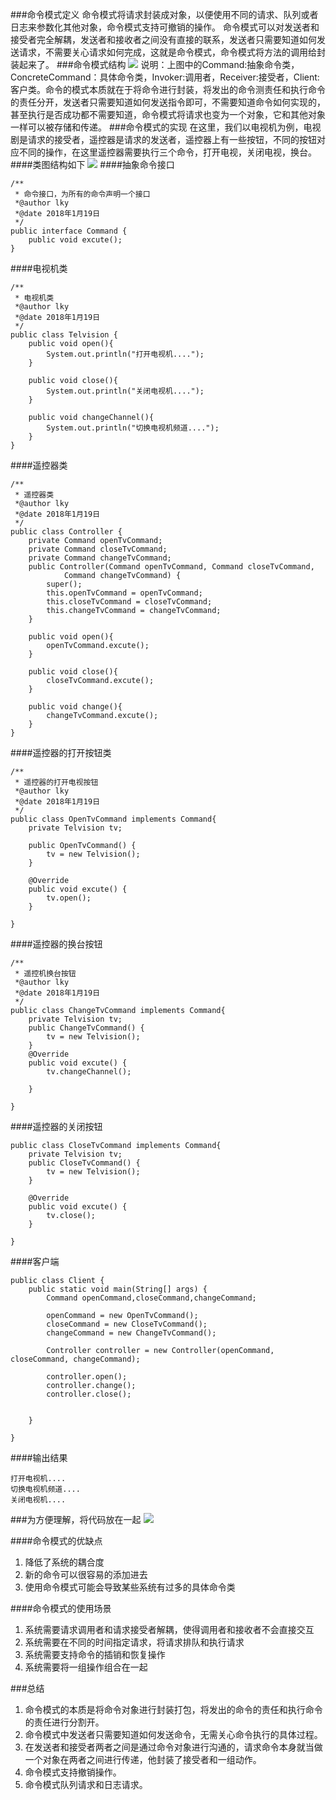 ###命令模式定义
命令模式将请求封装成对象，以便使用不同的请求、队列或者日志来参数化其他对象，命令模式支持可撤销的操作。
命令模式可以对发送者和接受者完全解耦，发送者和接收者之间没有直接的联系，发送者只需要知道如何发送请求，不需要关心请求如何完成，这就是命令模式，命令模式将方法的调用给封装起来了。
###命令模式结构
![](https://i.imgur.com/bWiwDez.png)
说明：上图中的Command:抽象命令类，ConcreteCommand：具体命令类，Invoker:调用者，Receiver:接受者，Client:客户类。命令的模式本质就在于将命令进行封装，将发出的命令测责任和执行命令的责任分开，发送者只需要知道如何发送指令即可，不需要知道命令如何实现的，甚至执行是否成功都不需要知道，命令模式将请求也变为一个对象，它和其他对象一样可以被存储和传递。
###命令模式的实现
在这里，我们以电视机为例，电视剧是请求的接受者，遥控器是请求的发送者，遥控器上有一些按钮，不同的按钮对应不同的操作，在这里遥控器需要执行三个命令，打开电视，关闭电视，换台。
####类图结构如下
![](https://i.imgur.com/LEOL312.png)
####抽象命令接口

	/**
	 * 命令接口，为所有的命令声明一个接口
	 *@author lky
	 *@date 2018年1月19日
	 */
	public interface Command {
		public void excute();
	}
####电视机类

	/**
	 * 电视机类
	 *@author lky
	 *@date 2018年1月19日
	 */
	public class Telvision {
		public void open(){
			System.out.println("打开电视机....");
		}
		
		public void close(){
			System.out.println("关闭电视机....");
		}
		
		public void changeChannel(){
			System.out.println("切换电视机频道....");
		}
	}
####遥控器类

	/**
	 * 遥控器类
	 *@author lky
	 *@date 2018年1月19日
	 */
	public class Controller {
		private Command openTvCommand;
		private Command closeTvCommand;
		private Command changeTvCommand;
		public Controller(Command openTvCommand, Command closeTvCommand,
				Command changeTvCommand) {
			super();
			this.openTvCommand = openTvCommand;
			this.closeTvCommand = closeTvCommand;
			this.changeTvCommand = changeTvCommand;
		}
		
		public void open(){
			openTvCommand.excute();
		}
		
		public void close(){
			closeTvCommand.excute();
		}
		
		public void change(){
			changeTvCommand.excute();
		}
	}
####遥控器的打开按钮类

	/**
	 * 遥控器的打开电视按钮
	 *@author lky
	 *@date 2018年1月19日
	 */
	public class OpenTvCommand implements Command{
		private Telvision tv;
		
		public OpenTvCommand() {
			tv = new Telvision();
		}
	
		@Override
		public void excute() {
			tv.open();
		}
	
	}
####遥控器的换台按钮

	/**
	 * 遥控机换台按钮
	 *@author lky
	 *@date 2018年1月19日
	 */
	public class ChangeTvCommand implements Command{
		private Telvision tv;
		public ChangeTvCommand() {
			tv = new Telvision();
		}
		@Override
		public void excute() {
			tv.changeChannel();
			
		}
	
	}
####遥控器的关闭按钮

	public class CloseTvCommand implements Command{
		private Telvision tv;
		public CloseTvCommand() {
			tv = new Telvision();
		}
	
		@Override
		public void excute() {
			tv.close();
		}
	
	}
####客户端

	public class Client {
		public static void main(String[] args) {
			Command openCommand,closeCommand,changeCommand;
			
			openCommand = new OpenTvCommand();
			closeCommand = new CloseTvCommand();
			changeCommand = new ChangeTvCommand();
			
			Controller controller = new Controller(openCommand, closeCommand, changeCommand);
			
			controller.open();
			controller.change();
			controller.close();
			
			
		}
	
	}
####输出结果

	打开电视机....
	切换电视机频道....
	关闭电视机....
###为方便理解，将代码放在一起
![](https://i.imgur.com/Dsqxr8g.png)

####命令模式的优缺点
1. 降低了系统的耦合度
2. 新的命令可以很容易的添加进去
3. 使用命令模式可能会导致某些系统有过多的具体命令类

####命令模式的使用场景
1. 系统需要请求调用者和请求接受者解耦，使得调用者和接收者不会直接交互
2. 系统需要在不同的时间指定请求，将请求排队和执行请求
3. 系统需要支持命令的插销和恢复操作
4. 系统需要将一组操作组合在一起

###总结
1. 命令模式的本质是将命令对象进行封装打包，将发出的命令的责任和执行命令的责任进行分割开。
2. 命令模式中发送者只需要知道如何发送命令，无需关心命令执行的具体过程。
3. 在发送者和接受者两者之间是通过命令对象进行沟通的，请求命令本身就当做一个对象在两者之间进行传递，他封装了接受者和一组动作。
4. 命令模式支持撤销操作。
5. 命令模式队列请求和日志请求。
